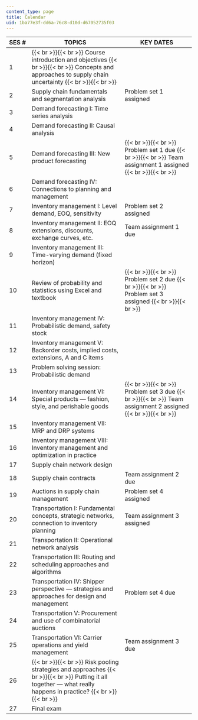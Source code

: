 ```yaml
---
content_type: page
title: Calendar
uid: 1ba77e3f-dd6a-76c8-d10d-d67052735f03
---
```


| SES # | TOPICS | KEY DATES |
| --- | --- | --- |
| 1 |  {{< br >}}{{< br >}} Course introduction and objectives {{< br >}}{{< br >}} Concepts and approaches to supply chain uncertainty {{< br >}}{{< br >}}  |  |
| 2 | Supply chain fundamentals and segmentation analysis | Problem set 1 assigned |
| 3 | Demand forecasting I: Time series analysis |  |
| 4 | Demand forecasting II: Causal analysis |  |
| 5 | Demand forecasting III: New product forecasting |  {{< br >}}{{< br >}} Problem set 1 due {{< br >}}{{< br >}} Team assignment 1 assigned {{< br >}}{{< br >}}  |
| 6 | Demand forecasting IV: Connections to planning and management |  |
| 7 | Inventory management I: Level demand, EOQ, sensitivity | Problem set 2 assigned |
| 8 | Inventory management II: EOQ extensions, discounts, exchange curves, etc. | Team assignment 1 due |
| 9 | Inventory management III: Time-varying demand (fixed horizon) |  |
| 10 | Review of probability and statistics using Excel and textbook |  {{< br >}}{{< br >}} Problem set 2 due {{< br >}}{{< br >}} Problem set 3 assigned {{< br >}}{{< br >}}  |
| 11 | Inventory management IV: Probabilistic demand, safety stock |  |
| 12 | Inventory management V: Backorder costs, implied costs, extensions, A and C items |  |
| 13 | Problem solving session: Probabilistic demand |  |
| 14 | Inventory management VI: Special products — fashion, style, and perishable goods |  {{< br >}}{{< br >}} Problem set 3 due {{< br >}}{{< br >}} Team assignment 2 assigned {{< br >}}{{< br >}}  |
| 15 | Inventory management VII: MRP and DRP systems |  |
| 16 | Inventory management VIII: Inventory management and optimization in practice |  |
| 17 | Supply chain network design |  |
| 18 | Supply chain contracts | Team assignment 2 due |
| 19 | Auctions in supply chain management | Problem set 4 assigned |
| 20 | Transportation I: Fundamental concepts, strategic networks, connection to inventory planning | Team assignment 3 assigned |
| 21 | Transportation II: Operational network analysis |  |
| 22 | Transportation III: Routing and scheduling approaches and algorithms |  |
| 23 | Transportation IV: Shipper perspective — strategies and approaches for design and management | Problem set 4 due |
| 24 | Transportation V: Procurement and use of combinatorial auctions |  |
| 25 | Transportation VI: Carrier operations and yield management | Team assignment 3 due |
| 26 |  {{< br >}}{{< br >}} Risk pooling strategies and approaches {{< br >}}{{< br >}} Putting it all together — what really happens in practice? {{< br >}}{{< br >}}  |  |
| 27 | Final exam |